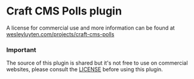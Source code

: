 # Craft CMS Polls plugin

A license for commercial use and more information can be found at [wesleyluyten.com/projects/craft-cms-polls](https://wesleyluyten.com/projects/craft-cms-polls)

### Important 
The source of this plugin is shared but it's not free to use on commercial websites, please consult the [LICENSE](LICENSE.md "Craft CMS Polls plugin license") before using this plugin.
